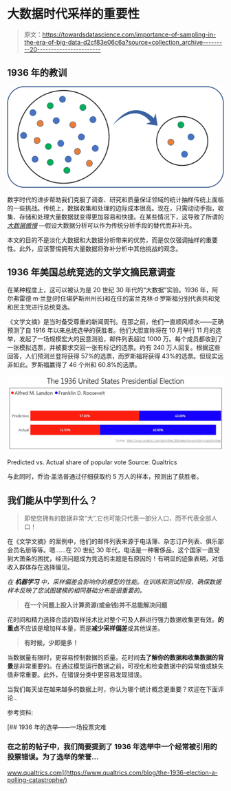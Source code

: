 # 大数据时代采样的重要性

> 原文：<https://towardsdatascience.com/importance-of-sampling-in-the-era-of-big-data-d2cf83e06c6a?source=collection_archive---------20----------------------->

## 1936 年的教训

![](img/05e19c31443588d8982b2955b2367f8c.png)

数字时代的进步帮助我们克服了调查、研究和质量保证领域的统计抽样传统上面临的一些挑战。传统上，数据收集和处理的边际成本很高。现在，只需动动手指，收集、存储和处理大量数据就变得更加容易和快捷。在某些情况下，这导致了所谓的 [*大数据傲慢*](https://blogs.scientificamerican.com/observations/why-big-data-isnt-necessarily-better-data/) —假设大数据分析可以作为传统分析手段的替代而非补充。

本文的目的不是淡化大数据和大数据分析带来的优势，而是仅仅强调抽样的重要性。此外，应该警惕拥有大量数据将弥补分析中其他挑战的观念。

## **1936 年美国总统竞选的文学文摘民意调查**

在某种程度上，这可以被认为是 20 世纪 30 年代的“大数据”实验。1936 年，阿尔弗雷德·m·兰登(时任堪萨斯州州长)和在任的富兰克林·d·罗斯福分别代表共和党和民主党进行总统竞选。

《文学文摘》是当时备受尊重的新闻周刊。在那之前，他们一直顺风顺水——正确预测了自 1916 年以来总统选举的获胜者。他们大胆宣称将在 10 月举行 11 月的选举，发起了一场规模宏大的民意测验，邮件列表超过 1000 万。每个成员都收到了一张模拟选票，并被要求交回一张有标记的选票。约有 240 万人回复。根据这些回答，人们预测兰登将获得 57%的选票，而罗斯福将获得 43%的选票。但现实远非如此。罗斯福赢得了 46 个州和 60.8%的选票。

![](img/932342979426f048f8892f444d7619cf.png)

Predicted vs. Actual share of popular vote Source: Qualtrics

与此同时，乔治·盖洛普通过仔细获取约 5 万人的样本，预测出了获胜者。

## 我们能从中学到什么？

> 即使您拥有的数据非常“大”,它也可能只代表一部分人口，而不代表全部人口！

在《文学文摘》的案例中，他们的邮件列表来源于电话簿、杂志订户列表、俱乐部会员名册等等。嗯……在 20 世纪 30 年代，电话是一种奢侈品，这个国家一直受到大萧条的困扰，经济问题成为竞选的主题是有原因的！有明显的迹象表明，对低收入群体存在选择偏见。

*在* ***机器学习*** *中，采样偏差会影响你的模型的性能。在训练和测试阶段，确保数据样本反映了您试图建模的相同基础分布是很重要的。*

> **在一个问题上投入计算资源(或金钱)并不总能解决问题**

花时间和精力选择合适的取样技术比对整个可及人群进行强力数据收集更有效。**的重点**不应该是增加样本量，而是**减少采样偏差**或其他误差。

> **有时候，少即是多！**

当数据量有限时，更容易控制数据的质量。花时间**去了解你的数据和收集数据的背景**是非常重要的。在通过模型运行数据之前，可视化和检查数据中的异常值或缺失值非常重要。此外，在错误分类中更容易发现错误。

当我们每天坐在越来越多的数据上时，你认为哪个统计概念更重要？欢迎在下面评论..

参考资料:

[](https://www.qualtrics.com/blog/the-1936-election-a-polling-catastrophe/) [## 1936 年的选举——一场投票灾难

### 在之前的帖子中，我们简要提到了 1936 年选举中一个经常被引用的投票错误。为了选举的荣誉…

www.qualtrics.com](https://www.qualtrics.com/blog/the-1936-election-a-polling-catastrophe/)